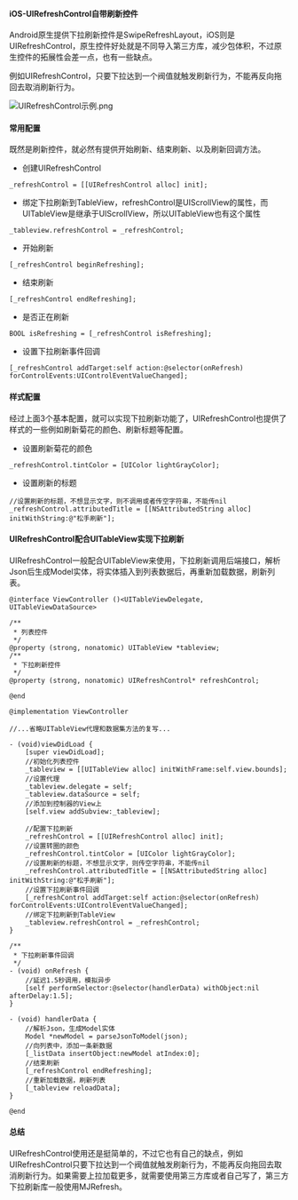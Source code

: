 #### iOS-UIRefreshControl自带刷新控件

Android原生提供下拉刷新控件是SwipeRefreshLayout，iOS则是UIRefreshControl，原生控件好处就是不同导入第三方库，减少包体积，不过原生控件的拓展性会差一点，也有一些缺点。

例如UIRefreshControl，只要下拉达到一个阀值就触发刷新行为，不能再反向拖回去取消刷新行为。

![UIRefreshControl示例.png](https://upload-images.jianshu.io/upload_images/1641428-2344bd51423baa16.png?imageMogr2/auto-orient/strip%7CimageView2/2/w/300)

#### 常用配置

既然是刷新控件，就必然有提供开始刷新、结束刷新、以及刷新回调方法。

- 创建UIRefreshControl

```
_refreshControl = [[UIRefreshControl alloc] init];
```

- 绑定下拉刷新到TableView，refreshControl是UIScrollView的属性，而UITableView是继承于UIScrollView，所以UITableView也有这个属性

```
_tableview.refreshControl = _refreshControl;
```

- 开始刷新

```
[_refreshControl beginRefreshing];
```

- 结束刷新

```
[_refreshControl endRefreshing];
```

- 是否正在刷新

```
BOOL isRefreshing = [_refreshControl isRefreshing];
```

- 设置下拉刷新事件回调

```
[_refreshControl addTarget:self action:@selector(onRefresh) forControlEvents:UIControlEventValueChanged];
```

#### 样式配置

经过上面3个基本配置，就可以实现下拉刷新功能了，UIRefreshControl也提供了样式的一些例如刷新菊花的颜色、刷新标题等配置。

- 设置刷新菊花的颜色

```
_refreshControl.tintColor = [UIColor lightGrayColor];
```

- 设置刷新的标题

```
//设置刷新的标题，不想显示文字，则不调用或者传空字符串，不能传nil
_refreshControl.attributedTitle = [[NSAttributedString alloc] initWithString:@"松手刷新"];
```

#### UIRefreshControl配合UITableView实现下拉刷新

UIRefreshControl一般配合UITableView来使用，下拉刷新调用后端接口，解析Json后生成Model实体，将实体插入到列表数据后，再重新加载数据，刷新列表。

```
@interface ViewController ()<UITableViewDelegate, UITableViewDataSource>

/**
 * 列表控件
 */
@property (strong, nonatomic) UITableView *tableview;
/**
 * 下拉刷新控件
 */
@property (strong, nonatomic) UIRefreshControl* refreshControl;

@end

@implementation ViewController

//...省略UITableView代理和数据集方法的复写...

- (void)viewDidLoad {
    [super viewDidLoad];
    //初始化列表控件    
    _tableview = [[UITableView alloc] initWithFrame:self.view.bounds];
    //设置代理
    _tableview.delegate = self;
    _tableview.dataSource = self;
    //添加到控制器的View上
    [self.view addSubview:_tableview];
    
    //配置下拉刷新
    _refreshControl = [[UIRefreshControl alloc] init];
    //设置转圈的颜色
    _refreshControl.tintColor = [UIColor lightGrayColor];
    //设置刷新的标题，不想显示文字，则传空字符串，不能传nil
    _refreshControl.attributedTitle = [[NSAttributedString alloc] initWithString:@"松手刷新"];
    //设置下拉刷新事件回调
    [_refreshControl addTarget:self action:@selector(onRefresh) forControlEvents:UIControlEventValueChanged];
    //绑定下拉刷新到TableView
    _tableview.refreshControl = _refreshControl;
}

/**
 * 下拉刷新事件回调
 */
- (void) onRefresh {
    //延迟1.5秒调用，模拟异步
    [self performSelector:@selector(handlerData) withObject:nil afterDelay:1.5];
}

- (void) handlerData {
    //解析Json，生成Model实体
    Model *newModel = parseJsonToModel(json);
    //向列表中，添加一条新数据
    [_listData insertObject:newModel atIndex:0];
    //结束刷新
    [_refreshControl endRefreshing];
    //重新加载数据，刷新列表
    [_tableview reloadData];
}

@end
```

#### 总结

UIRefreshControl使用还是挺简单的，不过它也有自己的缺点，例如UIRefreshControl只要下拉达到一个阀值就触发刷新行为，不能再反向拖回去取消刷新行为。如果需要上拉加载更多，就需要使用第三方库或者自己写了，第三方下拉刷新库一般使用MJRefresh。